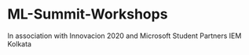 # ML-Summit-Workshops
In association with Innovacion 2020 and Microsoft Student Partners IEM Kolkata
